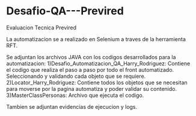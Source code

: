 # Desafio-QA---Previred
Evaluacion Tecnica Previred

La automatizacion se a realizado en Selenium a traves de la herramienta RFT.

Se adjuntan los archivos JAVA con los codigos desarrollados para la automatizacion:
1)Desafio_Automatizacion_QA_Harry_Rodriguez: Contiene el codigo que realiza el paso a paso por todo el front automatizado. Seleccionando y validando cada objeto que se requiere.
2)Locator_Harry_Rodriguez: Contiene todos los objetos que se necesitan para moverse por la pagina automatiza y poder validar su contenido.
3)MasterClassPersonas: Archivo que ejecuta el codigo.

Tambien se adjuntan evidencias de ejecucion y logs.
